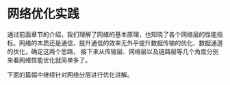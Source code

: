 # 网络优化实践

通过前面章节的介绍，我们理解了网络的基本原理，也知晓了各个网络层的性能指标。网络的本质还是通信，提升通信的效率无外乎提升数据传输的优化、数据通道的优化，确定这两个思路， 接下来从传输层、网络层以及链路层等几个角度分别来看网络性能优化就简单多了。

下面的篇幅中继续针对网络分层进行优化讲解。

